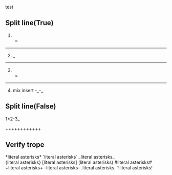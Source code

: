 test

##  Split line(True)
1. *

***
2. _
______________________________________________________________

3. -

------------------------------------------

4. mix insert
*-_*-_

##  Split line(False)

1*2-3_

++++++++++++

## Verify trope
\*literal asterisks\*
\`literal asterisks\`
\_literal asterisks\_   
\{literal asterisks\}
\[literal asterisks\]
\(literal asterisks\)
\#literal asterisks\#
\+literal asterisks\+
\-literal asterisks\-
\.literal asterisks\.
\`!literal asterisks\!

